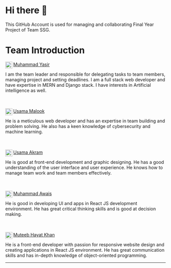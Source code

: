 # Hi there 👋
This GitHub Account is used for managing and collaborating Final Year Project of Team SSG.

# Team Introduction

<p>
<img align="left" width="22px" src="https://img.icons8.com/color-glass/48/000000/github.png" />
<a href="https://github.com/myasirbabar">Muhammad Yasir </a>
</p> 
I am the team leader and responsible for delegating tasks to team members, managing project and setting deadlines. 
I am a full stack web developer and have expertise in MERN and Django stack. I have interests in Artificial intelligence as well.


<p>
<br />
<br />
<img align="left" width="22px" src="https://img.icons8.com/color-glass/48/000000/github.png" />
<a href="https://github.com/samitiz">Usama Malook </a>
</p>
He is a meticulous web developer and has an expertise in team building and problem solving. 
He also has a keen knowledge of cybersecurity and machine learning.


<p>
<br />
<br />
<img align="left" width="22px" src="https://img.icons8.com/color-glass/48/000000/github.png" />
<a href="https://github.com/UsamaAkram012">Usama Akram </a>
</p>
He is good at front-end development and graphic designing. He has a good understanding of the user interface and user experience. 
He knows how to manage team work and team members effectively. 


<p>
<br />
<br />
<img align="left" width="22px" src="https://img.icons8.com/color-glass/48/000000/github.png" />
<a href="https://github.com/Awais-Chouhan">Muhammad Awais </a>
</p>
He is good in developing UI and apps in React JS development environment. 
He has great critical thinking skills and is good at decision making. 


<p>
<br />
<br />
<img align="left" width="22px" src="https://img.icons8.com/color-glass/48/000000/github.png" />
<a href="https://github.com/muteebhayat">Muteeb Hayat Khan </a>
</p>
He is a front-end developer with passion for responsive website design and creating applications in React JS environment. 
He has great communication skills and has in-depth knowledge of object-oriented programming.

<hr />
